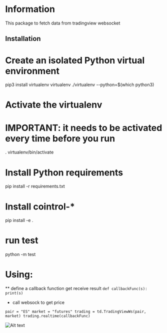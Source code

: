 # Information
This package to fetch data from tradingview websocket
## Installation

# Create an isolated Python virtual environment
pip3 install virtualenv
virtualenv ./virtualenv --python=$(which python3)

# Activate the virtualenv
# IMPORTANT: it needs to be activated every time before you run
. virtualenv/bin/activate

# Install Python requirements
pip install -r requirements.txt

# Install cointrol-*
pip install -e .

# run test
python -m test

# Using:

** define a callback function get receive result
`
def callbackFunc(s):
    print(s)
`

* call websock to get price

`
pair = "ES"
market = "futures"
trading = td.TradingViewWs(pair, market)
trading.realtime(callbackFunc)
`

![Alt text](https://github.com/dearvn/tradingview_ws/raw/main/console.png?raw=true "result")


